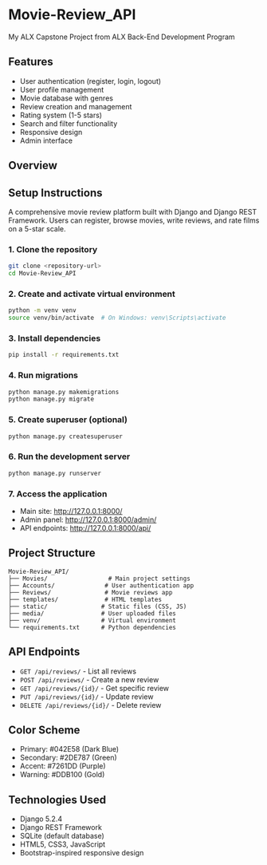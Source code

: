 # Movie-Review_API
My ALX Capstone Project from ALX Back-End Development Program

## Features
- User authentication (register, login, logout)
- User profile management
- Movie database with genres
- Review creation and management
- Rating system (1-5 stars)
- Search and filter functionality
- Responsive design
- Admin interface
## Overview
## Setup Instructions
A comprehensive movie review platform built with Django and Django REST Framework. Users can register, browse movies, write reviews, and rate films on a 5-star scale.
### 1. Clone the repository
```bash
git clone <repository-url>
cd Movie-Review_API
```
### 2. Create and activate virtual environment
```bash
python -m venv venv
source venv/bin/activate  # On Windows: venv\Scripts\activate
```
### 3. Install dependencies
```bash
pip install -r requirements.txt
```
### 4. Run migrations
```bash
python manage.py makemigrations
python manage.py migrate
```
### 5. Create superuser (optional)
```bash
python manage.py createsuperuser
```
### 6. Run the development server
```bash
python manage.py runserver
```
### 7. Access the application
- Main site: http://127.0.0.1:8000/
- Admin panel: http://127.0.0.1:8000/admin/
- API endpoints: http://127.0.0.1:8000/api/
## Project Structure
```
Movie-Review_API/
├── Movies/                 # Main project settings
├── Accounts/              # User authentication app
├── Reviews/               # Movie reviews app
├── templates/             # HTML templates
├── static/               # Static files (CSS, JS)
├── media/                # User uploaded files
├── venv/                 # Virtual environment
└── requirements.txt      # Python dependencies
```
## API Endpoints
- `GET /api/reviews/` - List all reviews
- `POST /api/reviews/` - Create a new review
- `GET /api/reviews/{id}/` - Get specific review
- `PUT /api/reviews/{id}/` - Update review
- `DELETE /api/reviews/{id}/` - Delete review
## Color Scheme
- Primary: #042E58 (Dark Blue)
- Secondary: #2DE787 (Green)
- Accent: #7261DD (Purple)
- Warning: #DDB100 (Gold)
## Technologies Used
- Django 5.2.4
- Django REST Framework
- SQLite (default database)
- HTML5, CSS3, JavaScript
- Bootstrap-inspired responsive design